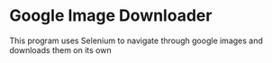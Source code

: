 # Google Image Downloader

This program uses Selenium to navigate through google images and downloads them on its own
